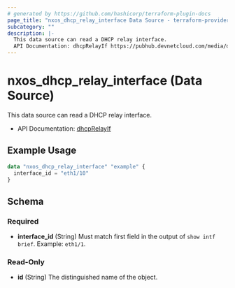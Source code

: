 ```yaml
---
# generated by https://github.com/hashicorp/terraform-plugin-docs
page_title: "nxos_dhcp_relay_interface Data Source - terraform-provider-nxos"
subcategory: ""
description: |-
  This data source can read a DHCP relay interface.
  API Documentation: dhcpRelayIf https://pubhub.devnetcloud.com/media/dme-docs-10-2-2/docs/DHCP/dhcp:RelayIf/
---
```


# nxos_dhcp_relay_interface (Data Source)

This data source can read a DHCP relay interface.

- API Documentation: [dhcpRelayIf](https://pubhub.devnetcloud.com/media/dme-docs-10-2-2/docs/DHCP/dhcp:RelayIf/)

## Example Usage

```terraform
data "nxos_dhcp_relay_interface" "example" {
  interface_id = "eth1/10"
}
```

<!-- schema generated by tfplugindocs -->
## Schema

### Required

- **interface_id** (String) Must match first field in the output of `show intf brief`. Example: `eth1/1`.

### Read-Only

- **id** (String) The distinguished name of the object.



